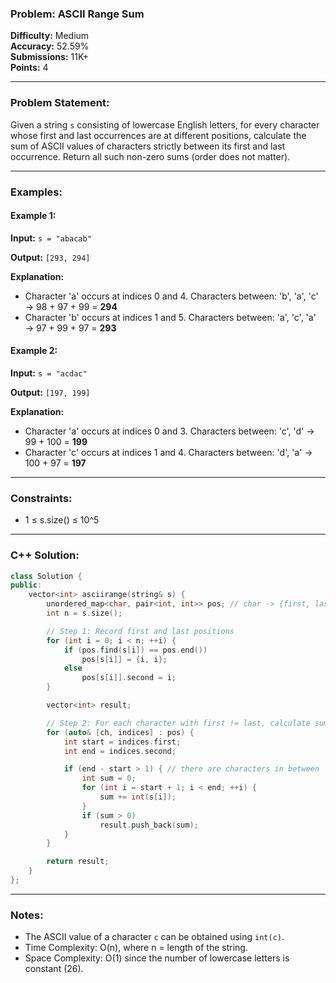 ### Problem: ASCII Range Sum

**Difficulty:** Medium  
**Accuracy:** 52.59%  
**Submissions:** 11K+  
**Points:** 4

---

### Problem Statement:
Given a string `s` consisting of lowercase English letters, for every character whose first and last occurrences are at different positions, calculate the sum of ASCII values of characters strictly between its first and last occurrence. Return all such non-zero sums (order does not matter).

---

### Examples:

#### Example 1:
**Input:** `s = "abacab"`

**Output:** `[293, 294]`

**Explanation:**
- Character 'a' occurs at indices 0 and 4. Characters between: 'b', 'a', 'c' → 98 + 97 + 99 = **294**
- Character 'b' occurs at indices 1 and 5. Characters between: 'a', 'c', 'a' → 97 + 99 + 97 = **293**

#### Example 2:
**Input:** `s = "acdac"`

**Output:** `[197, 199]`

**Explanation:**
- Character 'a' occurs at indices 0 and 3. Characters between: 'c', 'd' → 99 + 100 = **199**
- Character 'c' occurs at indices 1 and 4. Characters between: 'd', 'a' → 100 + 97 = **197**

---

### Constraints:
- 1 ≤ s.size() ≤ 10^5

---

### C++ Solution:
```cpp
class Solution {
public:
    vector<int> asciirange(string& s) {
        unordered_map<char, pair<int, int>> pos; // char -> {first, last}
        int n = s.size();

        // Step 1: Record first and last positions
        for (int i = 0; i < n; ++i) {
            if (pos.find(s[i]) == pos.end())
                pos[s[i]] = {i, i};
            else
                pos[s[i]].second = i;
        }

        vector<int> result;

        // Step 2: For each character with first != last, calculate sum
        for (auto& [ch, indices] : pos) {
            int start = indices.first;
            int end = indices.second;

            if (end - start > 1) { // there are characters in between
                int sum = 0;
                for (int i = start + 1; i < end; ++i) {
                    sum += int(s[i]);
                }
                if (sum > 0)
                    result.push_back(sum);
            }
        }

        return result;
    }
};
```

---

### Notes:
- The ASCII value of a character `c` can be obtained using `int(c)`.
- Time Complexity: O(n), where n = length of the string.
- Space Complexity: O(1) since the number of lowercase letters is constant (26).
